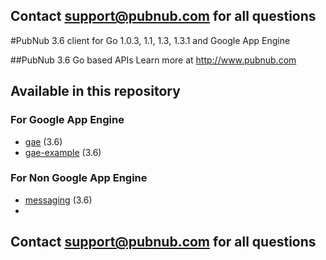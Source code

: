 ## Contact support@pubnub.com for all questions

#PubNub 3.6 client for Go 1.0.3, 1.1, 1.3, 1.3.1 and Google App Engine

##PubNub 3.6 Go based APIs
Learn more at http://www.pubnub.com

## Available in this repository

### For Google App Engine

* [gae](gae) (3.6)
* [gae-example](gae-example) (3.6)

### For Non Google App Engine

* [messaging](messaging) (3.6)
* 
## Contact support@pubnub.com for all questions
